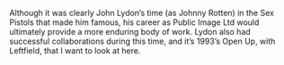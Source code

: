 Although it was clearly John Lydon’s time (as Johnny Rotten) in the Sex Pistols that made him famous, his career as Public Image Ltd would ultimately provide a more enduring body of work.  Lydon also had successful collaborations during this time, and it’s 1993’s Open Up, with Leftfield, that I want to look at here.

